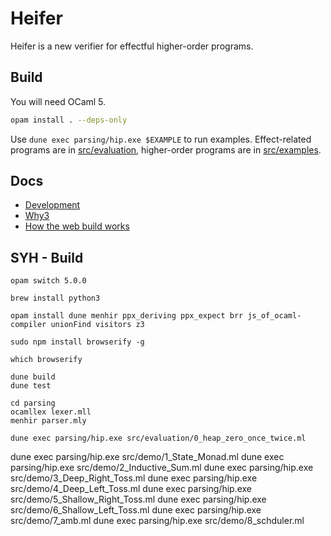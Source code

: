 # Heifer

Heifer is a new verifier for effectful higher-order programs.

## Build

You will need OCaml 5.

```sh
opam install . --deps-only
```

Use `dune exec parsing/hip.exe $EXAMPLE` to run examples. Effect-related programs are in [src/evaluation](src/evaluation), higher-order programs are in [src/examples](src/examples).

## Docs

- [Development](docs/development.md)
- [Why3](docs/why3.md)
- [How the web build works](docs/web.md)


## SYH - Build

```
opam switch 5.0.0

brew install python3

opam install dune menhir ppx_deriving ppx_expect brr js_of_ocaml-compiler unionFind visitors z3

sudo npm install browserify -g 

which browserify

dune build
dune test
```

```
cd parsing 
ocamllex lexer.mll
menhir parser.mly 

dune exec parsing/hip.exe src/evaluation/0_heap_zero_once_twice.ml

```

dune exec parsing/hip.exe src/demo/1_State_Monad.ml
dune exec parsing/hip.exe src/demo/2_Inductive_Sum.ml
dune exec parsing/hip.exe src/demo/3_Deep_Right_Toss.ml
dune exec parsing/hip.exe src/demo/4_Deep_Left_Toss.ml
dune exec parsing/hip.exe src/demo/5_Shallow_Right_Toss.ml
dune exec parsing/hip.exe src/demo/6_Shallow_Left_Toss.ml
dune exec parsing/hip.exe src/demo/7_amb.ml
dune exec parsing/hip.exe src/demo/8_schduler.ml


